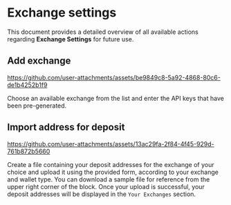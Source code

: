 # Exchange settings

This document provides a detailed overview of all available actions regarding **Exchange Settings** for future use.

## Add exchange

https://github.com/user-attachments/assets/be9849c8-5a92-4868-80c6-de1b4252b1f9

Choose an available exchange from the list and enter the API keys that have been pre-generated.

## Import address for deposit

https://github.com/user-attachments/assets/13ac29fa-2f84-4f45-929d-761b872b5660

Create a file containing your deposit addresses for the exchange of your choice and upload it using the provided form, according to your exchange and wallet type. You can download a sample file for reference from the upper right corner of the block. Once your upload is successful, your deposit addresses will be displayed in the `Your Exchanges` section.
